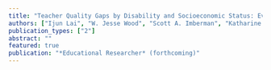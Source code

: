 ```yaml
---
title: "Teacher Quality Gaps by Disability and Socioeconomic Status: Evidence from Los Angeles"
authors: ["Ijun Lai", "W. Jesse Wood", "Scott A. Imberman", "Katharine O. Strunk", "Nathan D. Jones"]
publication_types: ["2"]
abstract: ""
featured: true
publication: "*Educational Researcher* (forthcoming)"
---
```


